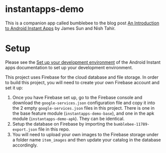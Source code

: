 # instantapps-demo

This is a companion app called bumblebee to the blog post [An Introduction to Android Instant Apps](https://willowtreeapps.com/ideas/an-introduction-to-android-instant-apps)
by James Sun and Nish Tahir.

# Setup

Please see the [Set up your development environment](https://developer.android.com/topic/instant-apps/getting-started/setup.html) of the Android Instant apps documentation to set up your
development environment.

This project uses Firebase for the cloud database and file storage.
In order to build this project, you will need to create your own
Firebase account and set it up:

1. Once you have Firebase set up, go to the Firebase console and download
the `google-services.json` configuration file and copy it into the
2 empty `google-services.json` files in this project.
There is one in the base feature module (`instantapps-demo-base`), and one in the apk module (`instantapps-demo-apk`).
They can be identical.
2. Setup the database on Firebase by importing the
`bumblebee-11789-export.json` file in this repo.
3. You will need to upload your own images to the Firebase storage
under a folder name `item_images` and then update your catalog
in the database accordingly.
